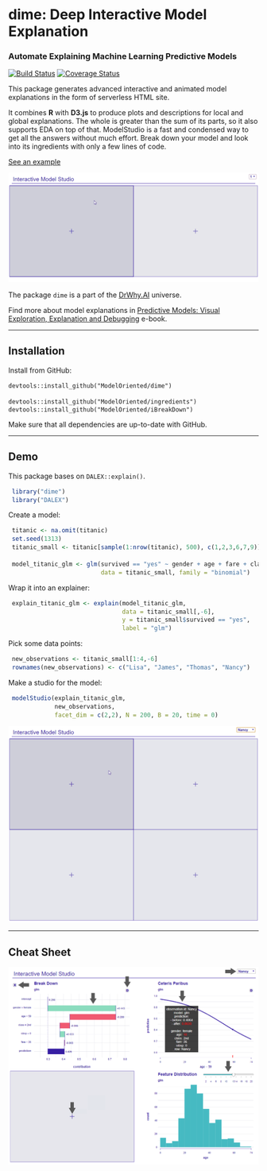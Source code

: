 # dime: Deep Interactive Model Explanation
### Automate Explaining Machine Learning Predictive Models

[![Build Status](https://travis-ci.org/ModelOriented/dime.svg?branch=master)](https://travis-ci.org/ModelOriented/dime)
[![Coverage Status](https://img.shields.io/codecov/c/github/ModelOriented/dime/master.svg)](https://codecov.io/github/ModelOriented/dime?branch=master)

This package generates advanced interactive and animated model explanations in the form
of serverless HTML site.

It combines **R** with **D3.js** to produce plots and descriptions
for local and global explanations. The whole is greater than the sum of its parts,
so it also supports EDA on top of that. ModelStudio is a fast and condensed way to get
all the answers without much effort. Break down your model and look into its ingredients
with only a few lines of code.  

[See an example](https://modeloriented.github.io/dime/demo.html)

![](images/gif1.gif)

The package `dime` is a part of the [DrWhy.AI](http://drwhy.ai) universe. 

Find more about model explanations in [Predictive Models: Visual Exploration, Explanation and Debugging](https://pbiecek.github.io/PM_VEE/) e-book.

------------------------------------------------------

## Installation

Install from GitHub:

``` 
devtools::install_github("ModelOriented/dime")

devtools::install_github("ModelOriented/ingredients")
devtools::install_github("ModelOriented/iBreakDown")
```

Make sure that all dependencies are up-to-date with GitHub.

-------------------------------------------------------

## Demo

This package bases on `DALEX::explain()`.

```r
 library("dime")
 library("DALEX")
```

Create a model:

```r
 titanic <- na.omit(titanic)
 set.seed(1313)
 titanic_small <- titanic[sample(1:nrow(titanic), 500), c(1,2,3,6,7,9)]

 model_titanic_glm <- glm(survived == "yes" ~ gender + age + fare + class + sibsp,
                          data = titanic_small, family = "binomial")
```

Wrap it into an explainer:

```r
 explain_titanic_glm <- explain(model_titanic_glm,
                                data = titanic_small[,-6],
                                y = titanic_small$survived == "yes",
                                label = "glm")
```

Pick some data points:

```r
 new_observations <- titanic_small[1:4,-6]
 rownames(new_observations) <- c("Lisa", "James", "Thomas", "Nancy")
```

Make a studio for the model:

```r
 modelStudio(explain_titanic_glm,
             new_observations,
             facet_dim = c(2,2), N = 200, B = 20, time = 0)
```

![](images/gif2.gif)

------------------------------------------------------

## Cheat Sheet

![CheatSheet](images/basicCheatSheet.bmp)


